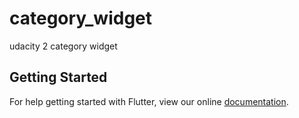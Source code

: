# category_widget

udacity 2 category widget

## Getting Started

For help getting started with Flutter, view our online
[documentation](https://flutter.io/).
